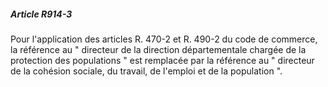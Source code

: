 ##### Article R914-3

Pour l'application des articles R. 470-2 et R. 490-2 du code de commerce, la référence au " directeur de la direction départementale chargée de la protection des populations " est remplacée par la référence au " directeur de la cohésion sociale, du travail, de l'emploi et de la population ".

